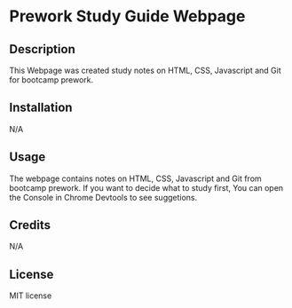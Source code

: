 # Prework Study Guide Webpage

## Description

This Webpage was created study notes on HTML, CSS, Javascript and Git for bootcamp prework.

## Installation

N/A

## Usage

The webpage contains notes on HTML, CSS, Javascript and Git from bootcamp prework. If you want to decide what to study first, You can open the Console in Chrome Devtools to see suggetions. 

## Credits

N/A

## License

MIT license

